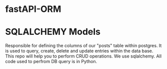 # fastAPI-ORM
# SQLALCHEMY Models
Responsible for defining the columns of our "posts" table within postgres.
It is used to query, create, delete and update entries within the data base.
This repo will help you to perform CRUD operations.
We use sqlalchemy.
All code used to perfrom DB query is in Python.
